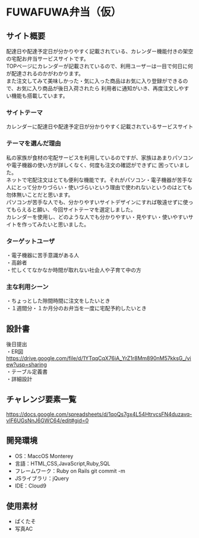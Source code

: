 # FUWAFUWA弁当（仮）

## サイト概要
配達日や配達予定日が分かりやすく記載されている、カレンダー機能付きの架空の宅配お弁当サービスサイトです。<br>
TOPページにカレンダーが記載されているので、利用ユーザーは一目で何日に何が配達されるのかがわかります。<br>
また注文してみて美味しかった・気に入った商品はお気に入り登録ができるので、お気に入り商品が後日入荷されたら
利用者に通知がいき、再度注文しやすい機能も搭載しています。<br>

### サイトテーマ
カレンダーに配達日や配達予定日が分かりやすく記載されているサービスサイト

### テーマを選んだ理由
私の家族が食材の宅配サービスを利用しているのですが、家族はあまりパソコンや電子機器の使い方が詳しくなく、何度も注文の確認ができずに
困っていました。<br>
ネットで宅配注文はとても便利な機能です。それがパソコン・電子機器が苦手な人にとって分かりづらい・使いづらいという理由で使われないというのはとても勿体無いことだと思います。<br>
パソコンが苦手な人でも、分かりやすいサイトデザインにすれば敬遠せずに使ってもらえると願い、今回サイトテーマを選定しました。<br>
カレンダーを使用し、どのような人でも分かりやすい・見やすい・使いやすいサイトを作ってみたいと思いました。

### ターゲットユーザ
・電子機器に苦手意識がある人<br>
・高齢者<br>
・忙しくてなかなか時間が取れない社会人や子育て中の方<br>

### 主な利用シーン
・ちょっとした隙間時間に注文をしたいとき<br>
・１週間分・１か月分のお弁当を一度に宅配予約したいとき

## 設計書
後日提出<br>
・ER図<br>
https://drive.google.com/file/d/1YTqqCqX76iA_YrZ1r8Mm890nM57kksG_/view?usp=sharing<br>
・テーブル定義書<br>
・詳細設計<br>

## チャレンジ要素一覧
https://docs.google.com/spreadsheets/d/1qoQs7gx4L54HtrvcsFN4duzavq-vIF6UGsNnJ6GWC64/edit#gid=0

## 開発環境
- OS：MaccOS Monterey
- 言語：HTML,CSS,JavaScript,Ruby,SQL
- フレームワーク：Ruby on Rails git commit -m
- JSライブラリ：jQuery
- IDE：Cloud9

## 使用素材
- ぱくたそ
- 写真AC